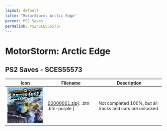 ```yaml
---
layout: default
title: "MotorStorm: Arctic Edge"
parent: PS2 Saves
permalink: PS2/SCES55573/
---
```

# MotorStorm: Arctic Edge

## PS2 Saves - SCES55573

| Icon | Filename | Description |
|------|----------|-------------|
| ![MotorStorm: Arctic Edge](icon0.png) | [00000001.zip](00000001.zip){: .btn .btn-purple } | Not completed 100%, but all tracks and cars are unlocked. |
